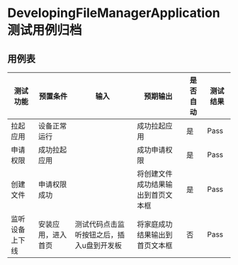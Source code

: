 # DevelopingFileManagerApplication测试用例归档

## 用例表

| 测试功能       | 预置条件           | 输入                                      | 预期输出                           | 是否自动 | 测试结果 |
| -------------- | ------------------ | ----------------------------------------- | ---------------------------------- | -------- | -------- |
| 拉起应用       | 设备正常运行       |                                           | 成功拉起应用                       | 是       | Pass     |
| 申请权限       | 成功拉起应用       |                                           | 成功申请权限                       | 是       | Pass     |
| 创建文件       | 申请权限成功       |                                           | 将创建文件成功结果输出到首页文本框 | 是       | Pass     |
| 监听设备上下线 | 安装应用，进入首页 | 测试代码点击监听按钮之后，插入u盘到开发板 | 将家庭成功结果输出到首页文本框     | 否       | Pass     |

